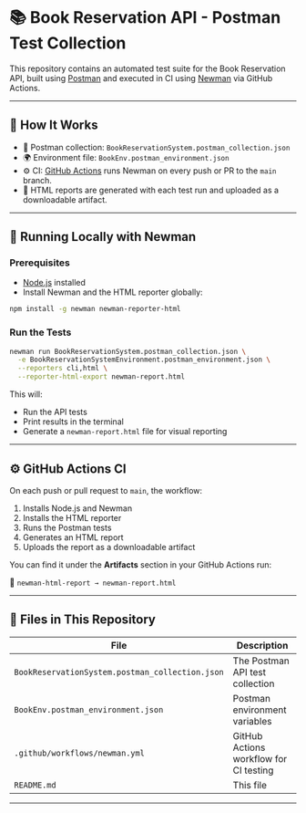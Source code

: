 # 📚 Book Reservation API - Postman Test Collection

This repository contains an automated test suite for the Book Reservation API, built using [Postman](https://www.postman.com/) and executed in CI using [Newman](https://www.npmjs.com/package/newman) via GitHub Actions.

---

## 🚀 How It Works

- 🧪 Postman collection: `BookReservationSystem.postman_collection.json`
- 🌍 Environment file: `BookEnv.postman_environment.json`
- ⚙️ CI: [GitHub Actions](https://docs.github.com/en/actions) runs Newman on every push or PR to the `main` branch.
- 📄 HTML reports are generated with each test run and uploaded as a downloadable artifact.

---

## 🧪 Running Locally with Newman

### Prerequisites

- [Node.js](https://nodejs.org/) installed
- Install Newman and the HTML reporter globally:

```bash
npm install -g newman newman-reporter-html
```

### Run the Tests

```bash
newman run BookReservationSystem.postman_collection.json \
  -e BookReservationSystemEnvironment.postman_environment.json \
  --reporters cli,html \
  --reporter-html-export newman-report.html
```

This will:
- Run the API tests
- Print results in the terminal
- Generate a `newman-report.html` file for visual reporting

---

## ⚙️ GitHub Actions CI

On each push or pull request to `main`, the workflow:

1. Installs Node.js and Newman
2. Installs the HTML reporter
3. Runs the Postman tests
4. Generates an HTML report
5. Uploads the report as a downloadable artifact

You can find it under the **Artifacts** section in your GitHub Actions run:

📁 `newman-html-report → newman-report.html`

---

## 📁 Files in This Repository

| File                                         | Description                            |
|----------------------------------------------|----------------------------------------|
| `BookReservationSystem.postman_collection.json` | The Postman API test collection         |
| `BookEnv.postman_environment.json`           | Postman environment variables           |
| `.github/workflows/newman.yml`               | GitHub Actions workflow for CI testing |
| `README.md`                                  | This file                               |

---
